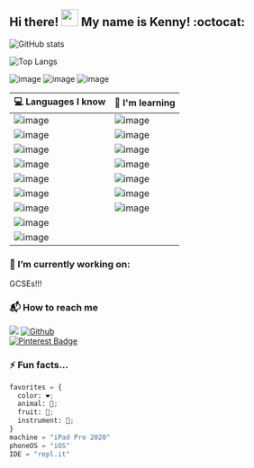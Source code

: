 ## Hi there! <img src="https://raw.githubusercontent.com/MartinHeinz/MartinHeinz/master/wave.gif" width="30px"> My name is Kenny! :octocat:

<!-- **KennyOliver/KennyOliver** is a ✨ _special_ ✨ repository because its `README.md` (this file) appears on your GitHub profile. -->

<!--![GitHub stats](https://github-readme-stats.vercel.app/api?username=KennyOliver&show_icons=true&hide_border=true&theme=radical)-->
![GitHub stats](https://github-readme-stats.vercel.app/api?username=KennyOliver&show_icons=true&hide_border=true&theme=radical&bg_color=60,12b035,06abd4&title_color=333333&text_color=dddddd&icon_color=eeeeee)
<br>
<!--![Top Langs](https://github-readme-stats.vercel.app/api/top-langs/?username=KennyOliver&hide_border=true&theme=radical&layout=compact)-->
![Top Langs](https://github-readme-stats.vercel.app/api/top-langs/?username=KennyOliver&hide_border=true&theme=radical&layout=compact&langs_count=8&bg_color=60,12b035,06abd4&title_color=333333&text_color=dddddd&icon_color=eeeeee)

<!--![image](https://forthebadge.com/images/badges/built-with-love.svg)-->
![image](https://forthebadge.com/images/badges/contains-tasty-spaghetti-code.svg)
![image](https://forthebadge.com/images/badges/made-with-markdown.svg)
![image](https://forthebadge.com/images/badges/powered-by-black-magic.svg)
<!--![image](https://forthebadge.com/images/badges/it-works-why.svg)-->


<!--### :computer: Languages I know 
![image](https://img.shields.io/badge/Python-3776AB?style=for-the-badge&logo=python&logoColor=white)
![image](https://img.shields.io/badge/HTML5-E34F26?style=for-the-badge&logo=html5&logoColor=white)
![image](https://img.shields.io/badge/CSS3-1572B6?style=for-the-badge&logo=css3&logoColor=white)
![image](https://img.shields.io/badge/Ruby-CC342D?style=for-the-badge&logo=ruby&logoColor=white)
![image](https://img.shields.io/badge/Markdown-000000?style=for-the-badge&logo=markdown&logoColor=white)
![image](https://img.shields.io/badge/MySQL-00000F?style=for-the-badge&logo=mysql&logoColor=white)
![image](https://img.shields.io/badge/MS%20MakeCode-00CC00?style=for-the-badge&logo=microsoft&logoColor=white)
![image](https://img.shields.io/badge/Scratch-FFA500?style=for-the-badge&logo=scratch&logoColor=white)
![image](https://img.shields.io/badge/Tynker-DD0000?style=for-the-badge&logo=&logoColor=white)

### :seedling: I’m currently learning:
![image](https://img.shields.io/badge/Java-ED8B00?style=for-the-badge&logo=java&logoColor=white)
![image](https://img.shields.io/badge/JavaScript-F7DF1E?style=for-the-badge&logo=javascript&logoColor=black)
![image](https://img.shields.io/badge/PHP-777BB4?style=for-the-badge&logo=php&logoColor=white)
![image](https://img.shields.io/badge/Swift-FA7343?style=for-the-badge&logo=swift&logoColor=white)
![image](https://img.shields.io/badge/Kotlin-0095D5?&style=for-the-badge&logo=kotlin&logoColor=white)
![image](https://img.shields.io/badge/jQuery-0769AD?style=for-the-badge&logo=jquery&logoColor=white)
![image](https://img.shields.io/badge/Docker-0492C2?style=for-the-badge&logo=docker&logoColor=white)-->

| :computer: Languages I know | :seedling: I'm learning |
| --------------------------- | ----------------------- |
| ![image](https://img.shields.io/badge/Python-3776AB?style=for-the-badge&logo=python&logoColor=white) | ![image](https://img.shields.io/badge/JavaScript-F7DF1E?style=for-the-badge&logo=javascript&logoColor=black) |
| ![image](https://img.shields.io/badge/HTML5-E34F26?style=for-the-badge&logo=html5&logoColor=white) | ![image](https://img.shields.io/badge/Java-ED8B00?style=for-the-badge&logo=java&logoColor=white) |
| ![image](https://img.shields.io/badge/CSS3-1572B6?style=for-the-badge&logo=css3&logoColor=white) | ![image](https://img.shields.io/badge/PHP-777BB4?style=for-the-badge&logo=php&logoColor=white) |
| ![image](https://img.shields.io/badge/Ruby-CC342D?style=for-the-badge&logo=ruby&logoColor=white) | ![image](https://img.shields.io/badge/jQuery-0769AD?style=for-the-badge&logo=jquery&logoColor=white) |
| ![image](https://img.shields.io/badge/MySQL-00000F?style=for-the-badge&logo=mysql&logoColor=white) | ![image](https://img.shields.io/badge/Docker-0492C2?style=for-the-badge&logo=docker&logoColor=white) |
| ![image](https://img.shields.io/badge/Markdown-000000?style=for-the-badge&logo=markdown&logoColor=white) | ![image](https://img.shields.io/badge/Swift-FA7343?style=for-the-badge&logo=swift&logoColor=white) |
| ![image](https://img.shields.io/badge/MS%20MakeCode-00CC00?style=for-the-badge&logo=microsoft&logoColor=white) | ![image](https://img.shields.io/badge/Kotlin-0095D5?&style=for-the-badge&logo=kotlin&logoColor=white) |
| ![image](https://img.shields.io/badge/Scratch-FFA500?style=for-the-badge&logo=scratch&logoColor=white) |  |
| ![image](https://img.shields.io/badge/Tynker-DD0000?style=for-the-badge&logo=&logoColor=white) |  |

<!--| :computer: Languages I know | :seedling: I'm learning |
| --------------------------- | ----------------------- |
| Python | Javascript |
| HTML | Java |
| CSS | PHP |
| Ruby | jQuery |
| MySQL | Docker |
| Markdown | Swift |
| MS MakeCode | Kotlin |
| Scratch |  |
| Tynker |  |-->

### :telescope: I’m currently working on:
GCSEs!!!

### :mailbox_with_mail: How to reach me
![](https://visitor-badge.laobi.icu/badge?page_id=KennyOliver.KennyOliver)
[![Github](https://img.shields.io/github/followers/KennyOliver?label=Follow&style=for-the-badge)](https://github.com/KennyOliver)
<br>
[![Pinterest Badge](https://img.shields.io/badge/@KennyTheOlive-ff0000?style=for-the-badge&logo=pinterest&logoColor=white&link=https://www.pinterest.com/KennyTheOlive)](https://www.pinterest.com/KennyTheOlive)
### :zap: Fun facts...
```python
favorites = {
  color: ❤️;
  animal: 🐞;
  fruit: 🍓;
  instrument: 🎻;
}
machine = "iPad Pro 2020"
phoneOS = "iOS"
IDE = "repl.it"
```


<!--![GitHub forks](https://img.shields.io/github/forks/USER/REPOSITORY?style=social)
![GitHub watchers](https://img.shields.io/github/watchers/USER/REPOSITORY?style=social)
![GitHub followers](https://img.shields.io/github/followers/USER?style=social)
![GitHub repo size](https://img.shields.io/github/repo-size/USER/REPOSITORY?style=plastic)
![GitHub language count](https://img.shields.io/github/languages/count/USER/REPOSITORY?style=plastic)
![GitHub top language](https://img.shields.io/github/languages/top/USER/REPOSITORY?style=plastic)
![GitHub last commit](https://img.shields.io/github/last-commit/USER/REPOSITORY?color=red&style=plastic)-->
